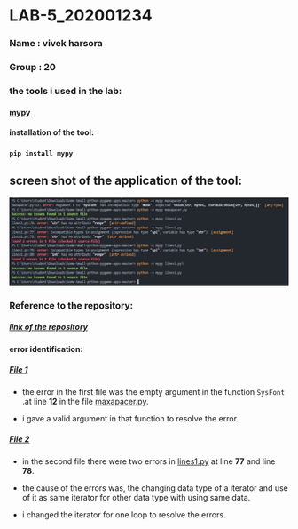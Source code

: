 # LAB-5_202001234

### Name : vivek harsora

### Group : 20

### the tools i used in the lab:

#### [mypy](https://mypy.readthedocs.io/en/stable/)

#### installation of the tool:

#### `pip install mypy`

## screen shot of the application of the tool:

![the screenshot of terminal](https://github.com/vivek9840/LAB-5_202001234/blob/main/202001234.PNG?raw=true "the screen-shot of the original test run")

### Reference to the repository:

##### [link of the repository](https://github.com/ThomasTheSpaceFox/Some-Small-python-pygame-apps)

#### error identification:

##### [File 1](https://github.com/ThomasTheSpaceFox/Some-Small-python-pygame-apps/blob/master/maxapacer.py)

- the error in the first file was the empty argument in the function `SysFont` .at line **12** in the file [maxapacer.py](https://github.com/ThomasTheSpaceFox/Some-Small-python-pygame-apps/blob/master/maxapacer.py).

- i gave a valid argument in that function to resolve the error.

##### [File 2](https://github.com/ThomasTheSpaceFox/Some-Small-python-pygame-apps/blob/master/lines1.py)

- in the second file there were two errors in [lines1.py](https://github.com/ThomasTheSpaceFox/Some-Small-python-pygame-apps/blob/master/lines1.py) at line **77** and line **78**.

- the cause of the errors was, the changing data type of a iterator and use of it as same iterator for other data type with using same data.

- i changed the iterator for one loop to resolve the errors.
